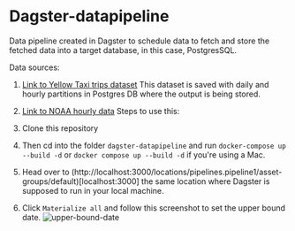 # Dagster-datapipeline
Data pipeline created in Dagster to schedule data to fetch and store the fetched data into a target database, in this case, PostgresSQL.

Data sources:
1. [Link to Yellow Taxi trips dataset](https://d37ci6vzurychx.cloudfront.net/trip-data/yellow_tripdata_2024-10.parquet) This dataset is saved with daily and hourly partitions in Postgres DB where the output is being stored.
2. [Link to NOAA hourly data](https://www.ncei.noaa.gov/data/global-hourly/access/)
Steps to use this:

1. Clone this repository
2. Then cd into the folder `dagster-datapipeline` and run `docker-compose up --build -d` or `docker compose up --build -d` if you're using a Mac.
3. Head over to (http://localhost:3000/locations/pipelines.pipeline1/asset-groups/default)[localhost:3000] the same location where Dagster is supposed to run in your local machine.
4. Click `Materialize all` and follow this screenshot to set the upper bound date. ![upper-bound-date](https://github.com/user-attachments/assets/e4c09205-0d32-447c-8a26-f927d707cb44)

